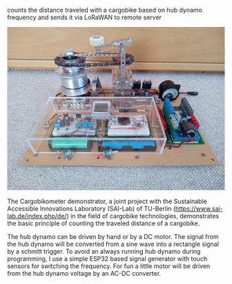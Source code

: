 counts the distance traveled with a cargobike based on hub dynamo frequency and sends it via LoRaWAN to remote server

![alt text](https://github.com/CargoBikoMeter/CargoBikoMeter-Hub/blob/master/images/Cargobikometer-Demonstrator-2022.jpeg)

The Cargobikometer demonstrator, a joint project with the Sustainable Accessible Innovations Laboratory (SAI-Lab) of TU-Berlin (https://www.sai-lab.de/index.php/de/) in the field of cargobike technologies, demonstrates the basic principle of counting the traveled distance of a cargobike. 

The hub dynamo can be driven by hand or by a DC motor. The signal from the hub dynamo will be converted from a sine wave into a rectangle signal by a schmitt trigger. To avoid an always running hub dynamo during programming, I use a simple ESP32 based signal generator with touch sensors for switching the frequency. For fun a little motor will be driven from the hub dynamo voltage by an AC-DC converter.
